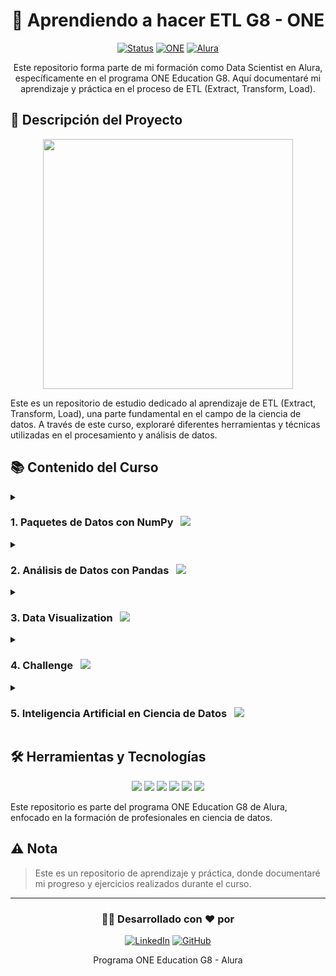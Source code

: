 <div align="center">

# 🔄 Aprendiendo a hacer ETL G8 - ONE

[![Status](https://img.shields.io/badge/Status-En%20Desarrollo-yellow?style=for-the-badge)]()
[![ONE](https://img.shields.io/badge/ONE%20Education-G8-blue?style=for-the-badge)](https://www.oracle.com/lad/education/oracle-next-education/)
[![Alura](https://img.shields.io/badge/Alura-Data%20Science-orange?style=for-the-badge)](https://www.alura.com.br/)

</div>

<p align="center">Este repositorio forma parte de mi formación como Data Scientist en Alura, específicamente en el programa ONE Education G8. Aquí documentaré mi aprendizaje y práctica en el proceso de ETL (Extract, Transform, Load).</p>

## 🎯 Descripción del Proyecto

<div align="center">
  <img src="https://media.giphy.com/media/v1.Y2lkPTc5MGI3NjExeHZhbXoxbzM4aW9wYnJ2Y3R6ZXd6anp2b3l3eW1mcmcwb2YwcDYybiZlcD12MV9pbnRlcm5hbF9naWZfYnlfaWQmY3Q9Zw/3oKIPEqDGUULpEU0aQ/giphy.gif" width="400">
</div>

Este es un repositorio de estudio dedicado al aprendizaje de ETL (Extract, Transform, Load), una parte fundamental en el
campo de la ciencia de datos. A través de este curso, exploraré diferentes herramientas y técnicas utilizadas en el
procesamiento y análisis de datos.

## 📚 Contenido del Curso

<details>
<summary><h3>1. Paquetes de Datos con NumPy &nbsp; <img src="https://img.shields.io/badge/NumPy-%23013243.svg?style=flat&logo=numpy&logoColor=white" /></h3></summary>
<br>

- 🔢 Manipulación de matrices
- 📊 Operaciones matemáticas y estadísticas básicas
- 🔍 Clasificación y selección de datos
- 🧮 Operaciones avanzadas con matrices

```python
import numpy as np

# Ejemplo básico de NumPy
arr = np.array([1, 2, 3, 4, 5])
print(f"Media: {arr.mean()}, Desviación Estándar: {arr.std()}")
```

</details>

<details>
<summary><h3>2. Análisis de Datos con Pandas &nbsp; <img src="https://img.shields.io/badge/pandas-%23150458.svg?style=flat&logo=pandas&logoColor=white" /></h3></summary>
<br>

- 📋 Conceptos básicos de Pandas
- 🔄 Manipulación de datos
- 🔎 Análisis exploratorio
- 💡 Aplicación en proyectos de ciencia de datos

```python
import pandas as pd

# Ejemplo básico de Pandas
df = pd.DataFrame({'A': [1, 2, 3], 'B': [4, 5, 6]})
print(df.describe())
```

</details>

<details>
<summary><h3>3. Data Visualization &nbsp; <img src="https://img.shields.io/badge/Matplotlib-%23ffffff.svg?style=flat&logo=Matplotlib&logoColor=black" /></h3></summary>
<br>

- 📈 Creación de gráficos con Matplotlib
- 🎨 Visualizaciones básicas:
    - Gráficos de líneas
    - Gráficos de barras
    - Gráficos de dispersión
- ✨ Personalización de visualizaciones

```python
import matplotlib.pyplot as plt

# Ejemplo básico de Matplotlib
x = [1, 2, 3, 4, 5]
y = [10, 14, 19, 25, 32]
plt.plot(x, y)
plt.title('Ejemplo de Gráfico de Línea')
plt.show()
```

</details>

<details>
<summary><h3>4. Challenge &nbsp; <img src="https://img.shields.io/badge/Challenge-%23E01E5A.svg?style=flat&logoColor=white" /></h3></summary>
<br>

- 🚀 Aplicación práctica de los conocimientos adquiridos
- 🧩 Desarrollo de proyecto integrador
- 🏆 Resolución de problemas reales

</details>

<details>
<summary><h3>5. Inteligencia Artificial en Ciencia de Datos &nbsp; <img src="https://img.shields.io/badge/AI-%2347A248.svg?style=flat&logoColor=white" /></h3></summary>
<br>

- 🤖 Uso de ChatGPT como asistente para análisis de datos
- ⚡ Optimización en la creación de gráficos e informes
- 🎭 Diseño de visualizaciones personalizadas
- 📊 Construcción de informes interactivos usando:
    - Gamma
    - ChatGPT
- 🔍 Exploración de límites y posibilidades de la IA en visualización de datos

</details>

## 🛠️ Herramientas y Tecnologías

<p align="center">
  <img src="https://img.shields.io/badge/Python-3.12.7-3776AB?style=for-the-badge&logo=python&logoColor=white" />
  <img src="https://img.shields.io/badge/NumPy-%23013243.svg?style=for-the-badge&logo=numpy&logoColor=white" />
  <img src="https://img.shields.io/badge/pandas-%23150458.svg?style=for-the-badge&logo=pandas&logoColor=white" />
  <img src="https://img.shields.io/badge/Matplotlib-%23ffffff.svg?style=for-the-badge&logo=Matplotlib&logoColor=black" />
  <img src="https://img.shields.io/badge/ChatGPT-74aa9c?style=for-the-badge&logo=openai&logoColor=white" />
  <img src="https://img.shields.io/badge/Gamma-6E46AE?style=for-the-badge&logoColor=white" />
</p>

Este repositorio es parte del programa ONE Education G8 de Alura, enfocado en la formación de profesionales en ciencia
de datos.

## ⚠️ Nota

> Este es un repositorio de aprendizaje y práctica, donde documentaré mi progreso y ejercicios realizados durante el
> curso.

---

<div align="center">

### 👨‍💻 Desarrollado con ❤️ por

[![LinkedIn](https://img.shields.io/badge/LinkedIn-David_Sandoval-0077B5?style=for-the-badge&logo=linkedin&logoColor=white)](https://linkedin.com/in/devsandoval)
[![GitHub](https://img.shields.io/badge/GitHub-@sandovdavid-181717?style=for-the-badge&logo=github&logoColor=white)](https://github.com/sandovaldavid)

Programa ONE Education G8 - Alura

</div>